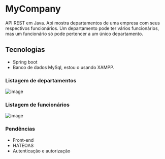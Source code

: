 # MyCompany
 API REST em Java. Api mostra departamentos de uma empresa com seus respectivos funcionários. Um departamento pode ter vários funcionários, mas um funcionário só pode pertencer a um único departamento.
 
 ## Tecnologias
 
 - Spring boot
 - Banco de dados MySql, estou o usando XAMPP.

### Listagem de departamentos
![image](https://user-images.githubusercontent.com/72561919/203620229-c664a7fe-29e6-47d1-a8a1-f0ad4a52626c.png)

### Listagem de funcionários
![image](https://user-images.githubusercontent.com/72561919/203620286-bda2c9f0-0bfc-4ea3-aa41-c9b0291d0f54.png)


### Pendências
 - Front-end
 - HATEOAS
 - Autenticação e autorização

